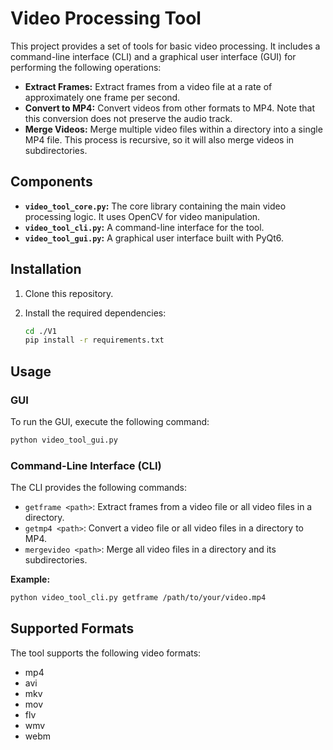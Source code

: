 # Video Processing Tool

This project provides a set of tools for basic video processing. It includes a command-line interface (CLI) and a graphical user interface (GUI) for performing the following operations:

*   **Extract Frames:** Extract frames from a video file at a rate of approximately one frame per second.
*   **Convert to MP4:** Convert videos from other formats to MP4. Note that this conversion does not preserve the audio track.
*   **Merge Videos:** Merge multiple video files within a directory into a single MP4 file. This process is recursive, so it will also merge videos in subdirectories.

## Components

*   **`video_tool_core.py`:** The core library containing the main video processing logic. It uses OpenCV for video manipulation.
*   **`video_tool_cli.py`:** A command-line interface for the tool.
*   **`video_tool_gui.py`:** A graphical user interface built with PyQt6.

## Installation

1.  Clone this repository.
2.  Install the required dependencies:

    ```bash
    cd ./V1
    pip install -r requirements.txt
    ```

## Usage

### GUI

To run the GUI, execute the following command:

```bash
python video_tool_gui.py
```

### Command-Line Interface (CLI)

The CLI provides the following commands:

*   `getframe <path>`: Extract frames from a video file or all video files in a directory.
*   `getmp4 <path>`: Convert a video file or all video files in a directory to MP4.
*   `mergevideo <path>`: Merge all video files in a directory and its subdirectories.

**Example:**

```bash
python video_tool_cli.py getframe /path/to/your/video.mp4
```

## Supported Formats

The tool supports the following video formats:

*   mp4
*   avi
*   mkv
*   mov
*   flv
*   wmv
*   webm

